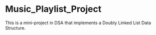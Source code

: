 # Music_Playlist_Project
This is a mini-project in DSA that implements a Doubly Linked List Data Structure.
